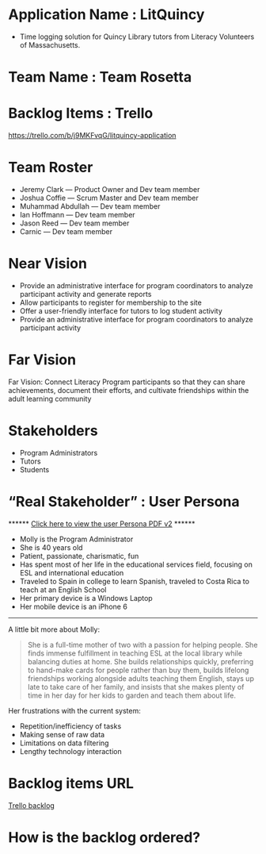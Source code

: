 
Application Name : LitQuincy
=================
* Time logging solution for Quincy Library tutors from Literacy Volunteers of Massachusetts.



Team Name : Team Rosetta
=================


Backlog Items : Trello
=================
https://trello.com/b/j9MKFvqG/litquincy-application

Team Roster
========
* Jeremy Clark — Product Owner and Dev team member
* Joshua Coffie — Scrum Master and Dev team member
* Muhammad Abdullah — Dev team member
* Ian Hoffmann — Dev team member
* Jason Reed — Dev team member
* Carnic — Dev team member



Near Vision
=======
* Provide an administrative interface for program coordinators to analyze participant activity and generate reports
* Allow participants to register for membership to the site
* Offer a user-friendly interface for tutors to log student activity
* Provide an administrative interface for program coordinators to analyze participant activity


Far Vision
======
Far Vision: Connect Literacy Program participants so that they can share achievements, document their efforts, and cultivate friendships within the adult learning community




Stakeholders
========
* Program Administrators
* Tutors
* Students



“Real Stakeholder” : User Persona
=====================
****** [Click here to view the user Persona PDF v2](../master/UX%20Template%20-%20Group%20Project%20v2.pdf "User Persona PDF") ******
* Molly is the Program Administrator
* She is 40 years old
* Patient, passionate, charismatic, fun
* Has spent most of her life in the educational services field, focusing on ESL and international education
* Traveled to Spain in college to learn Spanish, traveled to Costa Rica to teach at an English School
* Her primary device is a Windows Laptop
* Her mobile device is an iPhone 6

---

A little bit more about Molly:

> She is a full-time mother of two with a passion for helping people. She finds immense fulfillment in teaching ESL at the local library while balancing duties at home. She builds relationships quickly, preferring to hand-make cards for people rather than buy them, builds lifelong friendships working alongside adults teaching them English, stays up late to take care of her family, and insists that she makes plenty of time in her day for her kids to garden and teach them about life. 

Her frustrations with the current system:

* Repetition/inefficiency of tasks
* Making sense of raw data
* Limitations on data filtering
* Lengthy technology interaction



Backlog items URL
=========== 
[Trello backlog](https://trello.com/b/j9MKFvqG/litquincy-application)


How is the backlog ordered?
=================
